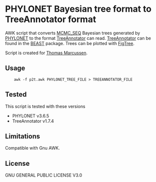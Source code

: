 # PHYLONET Bayesian tree format to TreeAnnotator format

AWK script that converts [MCMC_SEQ]() Bayesian trees generated by [PHYLONET]() to the format [TreeAnnotator]() can read.
[TreeAnnotator]() can be found in the [BEAST]() package. Trees can be plotted with [FigTree]().

Script is created for [Thomas Marcussen]().

## Usage

        awk -f p2t.awk PHYLONET_TREE_FILE > TREEANNOTATOR_FILE

## Tested 

This script is tested with these versions

* PHYLONET v3.6.5
* TreeAnnotator v1.7.4

## Limitations

Compatible with Gnu AWK.

## License

GNU GENERAL PUBLIC LICENSE V3.0


[MCMC_SEQ]: https://wiki.rice.edu/confluence/display/PHYLONET/MCMC_SEQ[
[TreeAnnotator]: http://tree.bio.ed.ac.uk/software/
[PHYLONET]: https://wiki.rice.edu/confluence/display/PHYLONET/Home
[BEAST]: http://tree.bio.ed.ac.uk/software/beast/ 
[FigTree]: http://tree.bio.ed.ac.uk/software/figtree/
[Thomas Marcussen]: https://scholar.google.com/citations?hl=en&user=THgBMUgAAAAJ&view_op=list_works
